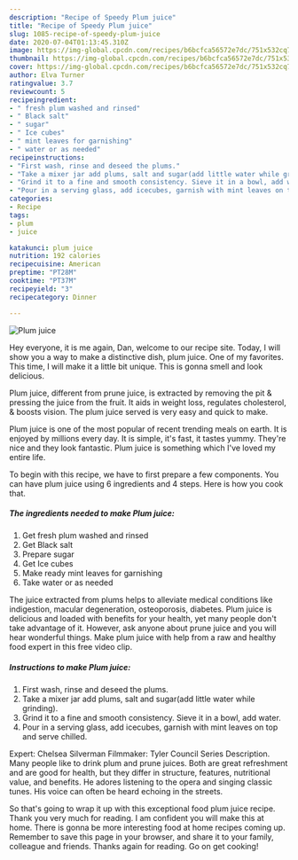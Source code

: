 ```yaml
---
description: "Recipe of Speedy Plum juice"
title: "Recipe of Speedy Plum juice"
slug: 1085-recipe-of-speedy-plum-juice
date: 2020-07-04T01:13:45.310Z
image: https://img-global.cpcdn.com/recipes/b6bcfca56572e7dc/751x532cq70/plum-juice-recipe-main-photo.jpg
thumbnail: https://img-global.cpcdn.com/recipes/b6bcfca56572e7dc/751x532cq70/plum-juice-recipe-main-photo.jpg
cover: https://img-global.cpcdn.com/recipes/b6bcfca56572e7dc/751x532cq70/plum-juice-recipe-main-photo.jpg
author: Elva Turner
ratingvalue: 3.7
reviewcount: 5
recipeingredient:
- " fresh plum washed and rinsed"
- " Black salt"
- " sugar"
- " Ice cubes"
- " mint leaves for garnishing"
- " water or as needed"
recipeinstructions:
- "First wash, rinse and deseed the plums."
- "Take a mixer jar add plums, salt and sugar(add little water while grinding)."
- "Grind it to a fine and smooth consistency. Sieve it in a bowl, add water."
- "Pour in a serving glass, add icecubes, garnish with mint leaves on top and serve chilled."
categories:
- Recipe
tags:
- plum
- juice

katakunci: plum juice 
nutrition: 192 calories
recipecuisine: American
preptime: "PT28M"
cooktime: "PT37M"
recipeyield: "3"
recipecategory: Dinner

---
```



![Plum juice](https://img-global.cpcdn.com/recipes/b6bcfca56572e7dc/751x532cq70/plum-juice-recipe-main-photo.jpg)

Hey everyone, it is me again, Dan, welcome to our recipe site. Today, I will show you a way to make a distinctive dish, plum juice. One of my favorites. This time, I will make it a little bit unique. This is gonna smell and look delicious.

Plum juice, different from prune juice, is extracted by removing the pit &amp; pressing the juice from the fruit. It aids in weight loss, regulates cholesterol, &amp; boosts vision. The plum juice served is very easy and quick to make.

Plum juice is one of the most popular of recent trending meals on earth. It is enjoyed by millions every day. It is simple, it's fast, it tastes yummy. They're nice and they look fantastic. Plum juice is something which I've loved my entire life.


To begin with this recipe, we have to first prepare a few components. You can have plum juice using 6 ingredients and 4 steps. Here is how you cook that.

<!--inarticleads1-->

##### The ingredients needed to make Plum juice:

1. Get  fresh plum washed and rinsed
1. Get  Black salt
1. Prepare  sugar
1. Get  Ice cubes
1. Make ready  mint leaves for garnishing
1. Take  water or as needed


The juice extracted from plums helps to alleviate medical conditions like indigestion, macular degeneration, osteoporosis, diabetes. Plum juice is delicious and loaded with benefits for your health, yet many people don&#39;t take advantage of it. However, ask anyone about prune juice and you will hear wonderful things. Make plum juice with help from a raw and healthy food expert in this free video clip. 

<!--inarticleads2-->

##### Instructions to make Plum juice:

1. First wash, rinse and deseed the plums.
1. Take a mixer jar add plums, salt and sugar(add little water while grinding).
1. Grind it to a fine and smooth consistency. Sieve it in a bowl, add water.
1. Pour in a serving glass, add icecubes, garnish with mint leaves on top and serve chilled.


Expert: Chelsea Silverman Filmmaker: Tyler Council Series Description. Many people like to drink plum and prune juices. Both are great refreshment and are good for health, but they differ in structure, features, nutritional value, and benefits. He adores listening to the opera and singing classic tunes. His voice can often be heard echoing in the streets. 

So that's going to wrap it up with this exceptional food plum juice recipe. Thank you very much for reading. I am confident you will make this at home. There is gonna be more interesting food at home recipes coming up. Remember to save this page in your browser, and share it to your family, colleague and friends. Thanks again for reading. Go on get cooking!
